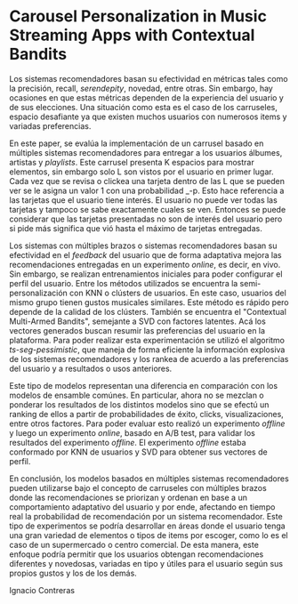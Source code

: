 # Carousel Personalization in Music Streaming Apps with Contextual Bandits

Los sistemas recomendadores basan su efectividad en métricas tales como la precisión, recall, _serendepity_, novedad, entre otras. Sin embargo, hay ocasiones en que estas métricas dependen de la experiencia del usuario y de sus elecciones. Una situación como esta es el caso de los carruseles, espacio desafiante ya que existen muchos usuarios con numerosos items y variadas preferencias.

En este paper, se evalúa la implementación de un carrusel basado en múltiples sistemas recomendadores para entregar a los usuarios álbumes, artistas y _playlists_. Este carrusel presenta K espacios para mostrar elementos, sin embargo solo L son vistos por el usuario en primer lugar. Cada vez que se revisa o clickea una tarjeta dentro de las L que se pueden ver se le asigna un valor 1 con una probabilidad _-p. Esto hace referencia a las tarjetas que el usuario tiene interés. El usuario no puede ver todas las tarjetas y tampoco se sabe exactamente cuales se ven. Entonces se puede considerar que las tarjetas presentadas no son de interés del usuario pero si pide más significa que vió hasta el máximo de tarjetas entregadas.

Los sistemas con múltiples brazos o sistemas recomendadores basan su efectividad en el _feedback_ del usuario que de forma adaptativa mejora las recomendaciones entregadas en un experimento _online_, es decir, en vivo. Sin embargo, se realizan entrenamientos iniciales para poder configurar el perfil del usuario. Entre los métodos utilizados se encuentra la semi-personalización con KNN o clústers de usuarios. En este caso, usuarios del mismo grupo tienen gustos musicales similares. Este método es rápido pero depende de la calidad de los clústers. También se encuentra el "Contextual Multi-Armed Bandits", semejante a SVD con factores latentes. Acá los vectores generados buscan resumir las preferencias del usuario en la plataforma. Para poder realizar esta experimentación se utilizó el algoritmo _ts-seg-pessimistic_, que maneja de forma eficiente la información explosiva de los sistemas recomendadores y los rankea de acuerdo a las preferencias del usuario y a resultados o usos anteriores.

Este tipo de modelos representan una diferencia en comparación con los modelos de ensamble comúnes. En particular, ahora no se mezclan o ponderar los resultados de los distintos modelos sino que se efectú un ranking de ellos a partir de probabilidades de éxito, clicks, visualizaciones, entre otros factores. Para poder evaluar esto realizó un experimento _offline_ y luego un experimento _online_, basado en A/B test, para validar los resultados del experimento _offline_. El experimento _offline_ estaba conformado por KNN de usuarios y SVD para obtener sus vectores de perfil.

En conclusión, los modelos basados en múltiples sistemas recomendadores pueden utilizarse bajo el concepto de carruseles con múltiples brazos donde las recomendaciones se priorizan y ordenan en base a un comportamiento adaptativo del usuario y por ende, afectando en tiempo real la probabilidad de recomendación por un sistema recomendador. Este tipo de experimentos se podría desarrollar en áreas donde el usuario tenga una gran variedad de elementos o tipos de items por escoger, como lo es el caso de un supermercado o centro comercial. De esta manera, este enfoque podría permitir que los usuarios obtengan recomendaciones diferentes y novedosas, variadas en tipo y útiles para el usuario según sus propios gustos y los de los demás.

Ignacio Contreras
